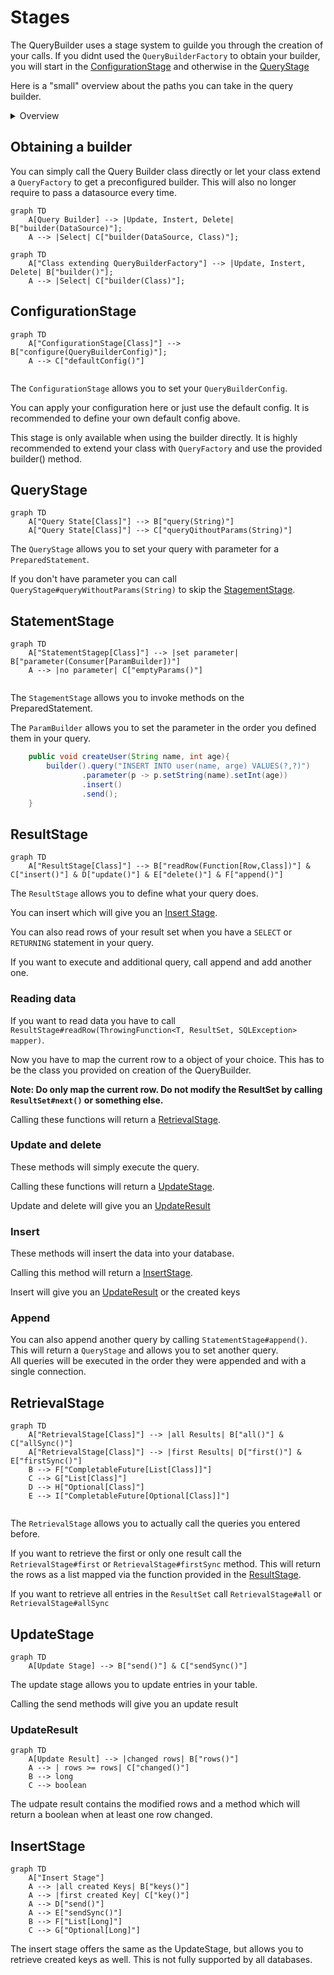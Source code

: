 # Stages

The QueryBuilder uses a stage system to guilde you through the creation of your calls. If you didnt used
the `QueryBuilderFactory` to obtain your builder, you will start in the [ConfigurationStage](#ConfigurationStage) and
otherwise in the [QueryStage](#QueryStage)

Here is a "small" overview about the paths you can take in the query builder.

<details>
<summary>Overview</summary>

![QueryBuilder](https://user-images.githubusercontent.com/46890129/185385103-700850d7-5c1b-4714-91ab-1baa20940884.png)

</details>

## Obtaining a builder

You can simply call the Query Builder class directly or let your class extend a `QueryFactory` to get a
preconfigured builder. This will also no longer require to pass a datasource every time.

```mermaid
graph TD
    A[Query Builder] --> |Update, Instert, Delete| B["builder(DataSource)"];
    A --> |Select| C["builder(DataSource, Class)"];
```

```mermaid
graph TD
    A["Class extending QueryBuilderFactory"] --> |Update, Instert, Delete| B["builder()"];
    A --> |Select| C["builder(Class)"];
```

## ConfigurationStage

```mermaid
graph TD
    A["ConfigurationStage[Class]"] --> B["configure(QueryBuilderConfig)"];
    A --> C["defaultConfig()"]
    
```

The `ConfigurationStage` allows you to set your `QueryBuilderConfig`.

You can apply your configuration here or just use the default config. It is recommended to define your own default
config above.

This stage is only available when using the builder directly. It is highly recommended to extend your class with
`QueryFactory` and use the provided builder() method.

## QueryStage

```mermaid
graph TD
    A["Query State[Class]"] --> B["query(String)"]
    A["Query State[Class]"] --> C["queryQithoutParams(String)"]
```

The `QueryStage` allows you to set your query with parameter for a `PreparedStatement`.

If you don't have parameter you can call `QueryStage#queryWithoutParams(String)` to skip
the [StagementStage](#StatementStage).

## StatementStage

```mermaid
graph TD
    A["StatementStagep[Class]"] --> |set parameter| B["parameter(Consumer[ParamBuilder])"]
    A --> |no parameter| C["emptyParams()"]
    
```

The `StagementStage` allows you to invoke methods on the PreparedStatement.

The `ParamBuilder` allows you to set the parameter in the order you defined them in your query.

```java
    public void createUser(String name, int age){
        builder().query("INSERT INTO user(name, arge) VALUES(?,?)")
                .parameter(p -> p.setString(name).setInt(age))
                .insert()
                .send();
    }
```

## ResultStage

```mermaid
graph TD
    A["ResultStage[Class]"] --> B["readRow(Function[Row,Class])"] & C["insert()"] & D["update()"] & E["delete()"] & F["append()"]
```

The `ResultStage` allows you to define what your query does.

You can insert which will give you an [Insert Stage](#insertstage).

You can also read rows of your result set when you have a `SELECT` or `RETURNING` statement in your query.


If you want to execute and additional query, call append and add another one.

### Reading data

If you want to read data you have to call `ResultStage#readRow(ThrowingFunction<T, ResultSet, SQLException> mapper)`.

Now you have to map the current row to a object of your choice. This has to be the class you provided on creation of the
QueryBuilder.

**Note: Do only map the current row. Do not modify the ResultSet by calling `ResultSet#next()` or something else.**

Calling these functions will return a [RetrievalStage](#RetrievalStage).

### Update and delete

These methods will simply execute the query.

Calling these functions will return a [UpdateStage](#UpdateStage).

Update and delete will give you an [UpdateResult](#Updateresult)

### Insert

These methods will insert the data into your database.

Calling this method will return a [InsertStage](#InsertStage).

Insert will give you an [UpdateResult](#UpdateResult) or the created keys

### Append

You can also append another query by calling `StatementStage#append()`. This will return a `QueryStage` and allows you
to set another query.\
All queries will be executed in the order they were appended and with a single connection.

## RetrievalStage

```mermaid
graph TD
    A["RetrievalStage[Class]"] --> |all Results| B["all()"] & C["allSync()"]
    A["RetrievalStage[Class]"] --> |first Results| D["first()"] & E["firstSync()"]
    B --> F["CompletableFuture[List[Class]]"]
    C --> G["List[Class]"]
    D --> H["Optional[Class]"]
    E --> I["CompletableFuture[Optional[Class]]"]
    
```

The `RetrievalStage` allows you to actually call the queries you entered before.

If you want to retrieve the first or only one result call the `RetrievalStage#first` or `RetrievalStage#firstSync`
method. This will return the rows as a list mapped via the function provided in the [ResultStage](#ResultStage).

If you want to retrieve all entries in the `ResultSet` call `RetrievalStage#all` or `RetrievalStage#allSync`

## UpdateStage

```mermaid
graph TD
    A[Update Stage] --> B["send()"] & C["sendSync()"]
```

The update stage allows you to update entries in your table.

Calling the send methods will give you an update result

### UpdateResult

```mermaid
graph TD
    A[Update Result] --> |changed rows| B["rows()"]
    A --> | rows >= rows| C["changed()"]
    B --> long
    C --> boolean
```

The udpate result contains the modified rows and a method which will return a boolean when at least one row changed.

## InsertStage

```mermaid
graph TD
    A["Insert Stage"]
    A --> |all created Keys| B["keys()"]
    A --> |first created Key| C["key()"]
    A --> D["send()"]
    A --> E["sendSync()"]
    B --> F["List[Long]"]
    C --> G["Optional[Long]"]
```


The insert stage offers the same as the UpdateStage, but allows you to retrieve created keys as well. This is not
fully supported by all databases.
